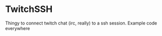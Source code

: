 TwitchSSH
=========

Thingy to connect twitch chat (irc, really) to a ssh session. Example code everywhere

